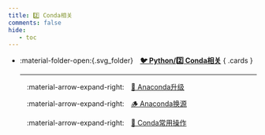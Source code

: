 ```yaml
---
title: 2️⃣ Conda相关
comments: false
hide:
   - toc
---
```


<div class="grid cards index-info" markdown>

-   :material-folder-open:{.svg_folder}&emsp;__[🐦 Python/2️⃣ Conda相关](./index.md)__
{ .cards }

	---

	&emsp;:material-arrow-expand-right:&emsp;[🏇 Anaconda升级](./A.md)

	&emsp;:material-arrow-expand-right:&emsp;[🪵 Anaconda换源](./B.md)

	&emsp;:material-arrow-expand-right:&emsp;[🏈 Conda常用操作](./C.md)

</div>